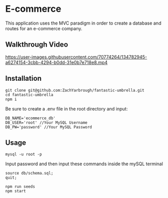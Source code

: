 # E-commerce

This application uses the MVC paradigm in order to create a database and routes for an e-commerce company.

## Walkthrough Video

https://user-images.githubusercontent.com/70774264/134782945-a6274154-3cbb-4294-b0dd-31e0b7e718e8.mp4

## Installation

```
git clone git@github.com:ZachYarbrough/fantastic-umbrella.git
cd fantastic-umbrella
npm i
```
Be sure to create a .env file in the root directory and input:
```
DB_NAME='ecommerce_db'
DB_USER='root' //Your MySQL Username
DB_PW='password' //Your MySQL Password
```

## Usage
```
mysql -u root -p
```
Input password and then input these commands inside the mySQL terminal
```
source db/schema.sql;
quit;
```
```
npm run seeds
npm start
```
